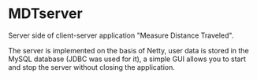 # MDTserver
Server side of client-server application "Measure Distance Traveled".

The server is implemented on the basis of Netty, 
user data is stored in the MySQL database (JDBC was used for it), 
a simple GUI allows you to start and stop the server without closing the application.
